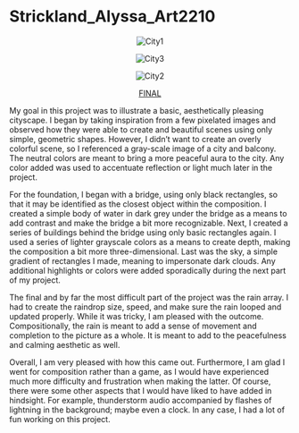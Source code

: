 # Strickland_Alyssa_Art2210

<div align=center>

![City1](https://github.com/AlyssaStrickland/Strickland_Alyssa_Art2210/raw/master/Strickland_Alyssa_Art2210_FINAL_Fall2019/referenceimages/building.jpg)

<div align=left>

<div align=center>

![City3](https://github.com/AlyssaStrickland/Strickland_Alyssa_Art2210/raw/master/Strickland_Alyssa_Art2210_FINAL_Fall2019/referenceimages/city.png)

<div align=left>


<div align=center>

![City2](https://github.com/AlyssaStrickland/Strickland_Alyssa_Art2210/raw/master/Strickland_Alyssa_Art2210_FINAL_Fall2019/referenceimages/city2.jpg)

<div align=left>

<div align=center>

[FINAL](https://alyssastrickland.github.io/Strickland_Alyssa_Art2210/Strickland_Alyssa_Art2210_FINAL_Fall2019/Strickland_Alyssa_Art2210_FINAL_Fall2019.html)

<div align=left>

My goal in this project was to illustrate a basic,  aesthetically pleasing cityscape. I began by taking inspiration from a few pixelated images and observed how they were able to create and beautiful scenes using only simple, geometric shapes. However, I didn’t want to create an overly colorful scene, so I referenced a gray-scale image of a city and balcony. The neutral colors are meant to bring a more peaceful aura to the city. Any color added was used to accentuate reflection or light much later in the project.

For the foundation, I began with a bridge, using only black rectangles, so that it may be identified as the closest object within the composition. I created a simple body of water in dark grey under the bridge as a means to add contrast and make the bridge a bit more recognizable. Next, I created a series of buildings behind the bridge using only basic rectangles again. I used a series of lighter grayscale colors as a means to create depth, making the composition a bit more three-dimensional. Last was the sky, a simple gradient of rectangles I made, meaning to impersonate dark clouds. Any additional highlights or colors were added sporadically during the next part of my project.

The final and by far the most difficult part of the project was the rain array. I had to create the raindrop size, speed, and make sure the rain looped and updated properly. While it was tricky, I am pleased with the outcome. Compositionally, the rain is meant to add a sense of movement and completion to the picture as a whole. It is meant to add to the peacefulness and calming aesthetic as well.

Overall, I am very pleased with how this came out. Furthermore, I am glad I went for composition rather than a game, as I would have experienced much more difficulty and frustration when making the latter. Of course, there were some other aspects that I would have liked to have added in hindsight. For example, thunderstorm audio accompanied by flashes of lightning in the background; maybe even a clock. In any case, I had a lot of fun working on this project.
